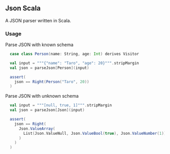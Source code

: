 ## Json Scala
A JSON parser written in Scala.

### Usage
Parse JSON with known schema
```scala
  case class Person(name: String, age: Int) derives Visitor

  val input = """{"name": "Taro", "age": 20}""".stripMargin
  val json = parseJson[Person](input)

  assert(
    json == Right(Person("Taro", 20))
  )
```

Parse JSON with unknown schema
```scala
  val input = """[null, true, 1]""".stripMargin
  val json = parseJson[Json](input)

  assert(
    json == Right(
      Json.ValueArray(
        List(Json.ValueNull, Json.ValueBool(true), Json.ValueNumber(1))
      )
    )
  )
```
